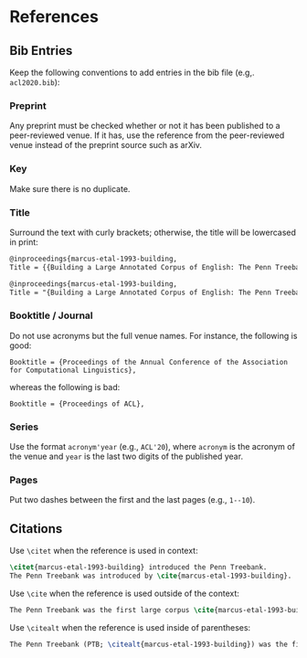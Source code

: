 # References

## Bib Entries

Keep the following conventions to add entries in the bib file (e.g,. `acl2020.bib`):

### Preprint

Any preprint must be checked whether or not it has been published to a peer-reviewed venue. If it has, use the reference from the peer-reviewed venue instead of the preprint source such as arXiv.

### Key ###

Make sure there is no duplicate.

### Title ###

Surround the text with curly brackets; otherwise, the title will be lowercased in print:

```latex
@inproceedings{marcus-etal-1993-building,
Title = {{Building a Large Annotated Corpus of English: The Penn Treebank}},
```

```latex
@inproceedings{marcus-etal-1993-building,
Title = "{Building a Large Annotated Corpus of English: The Penn Treebank}",
```

### Booktitle / Journal ###

Do not use acronyms but the full venue names.
For instance, the following is good:

```
Booktitle = {Proceedings of the Annual Conference of the Association for Computational Linguistics},
```

whereas the following is bad:

```
Booktitle = {Proceedings of ACL},
```

### Series ###

Use the format `acronym'year` (e.g., `ACL'20`), where `acronym` is the acronym of the venue and `year` is the last two digits of the published year.

### Pages ###

Put two dashes between the first and the last pages (e.g., `1--10`).


## Citations

Use `\citet` when the reference is used in context:

```latex
\citet{marcus-etal-1993-building} introduced the Penn Treebank.
The Penn Treebank was introduced by \cite{marcus-etal-1993-building}.
```

Use `\cite` when the reference is used outside of the context:

```latex
The Penn Treebank was the first large corpus \cite{marcus-etal-1993-building}.
```

Use `\citealt` when the reference is used inside of parentheses:

```latex
The Penn Treebank (PTB; \citealt{marcus-etal-1993-building}) was the first large corpus.
```